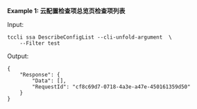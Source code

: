 **Example 1: 云配置检查项总览页检查项列表**



Input: 

```
tccli ssa DescribeConfigList --cli-unfold-argument  \
    --Filter test
```

Output: 
```
{
    "Response": {
        "Data": [],
        "RequestId": "cf8c69d7-0718-4a3e-a47e-450161359d50"
    }
}
```


